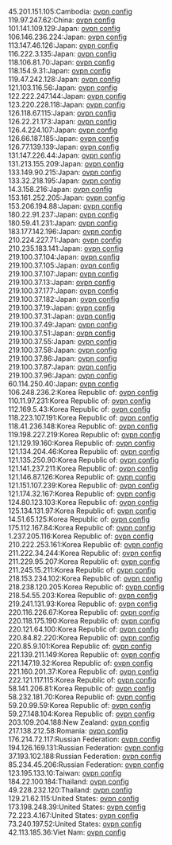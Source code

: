 45.201.151.105:Cambodia: [ovpn config](vpn/45_201_151_105.ovpn)  
119.97.247.62:China: [ovpn config](vpn/119_97_247_62.ovpn)  
101.141.109.129:Japan: [ovpn config](vpn/101_141_109_129.ovpn)  
106.146.236.224:Japan: [ovpn config](vpn/106_146_236_224.ovpn)  
113.147.46.126:Japan: [ovpn config](vpn/113_147_46_126.ovpn)  
116.222.3.135:Japan: [ovpn config](vpn/116_222_3_135.ovpn)  
118.106.81.70:Japan: [ovpn config](vpn/118_106_81_70.ovpn)  
118.154.9.31:Japan: [ovpn config](vpn/118_154_9_31.ovpn)  
119.47.242.128:Japan: [ovpn config](vpn/119_47_242_128.ovpn)  
121.103.116.56:Japan: [ovpn config](vpn/121_103_116_56.ovpn)  
122.222.247.144:Japan: [ovpn config](vpn/122_222_247_144.ovpn)  
123.220.228.118:Japan: [ovpn config](vpn/123_220_228_118.ovpn)  
126.118.67.115:Japan: [ovpn config](vpn/126_118_67_115.ovpn)  
126.22.21.173:Japan: [ovpn config](vpn/126_22_21_173.ovpn)  
126.4.224.107:Japan: [ovpn config](vpn/126_4_224_107.ovpn)  
126.66.187.185:Japan: [ovpn config](vpn/126_66_187_185.ovpn)  
126.77.139.139:Japan: [ovpn config](vpn/126_77_139_139.ovpn)  
131.147.226.44:Japan: [ovpn config](vpn/131_147_226_44.ovpn)  
131.213.155.209:Japan: [ovpn config](vpn/131_213_155_209.ovpn)  
133.149.90.215:Japan: [ovpn config](vpn/133_149_90_215.ovpn)  
133.32.218.195:Japan: [ovpn config](vpn/133_32_218_195.ovpn)  
14.3.158.216:Japan: [ovpn config](vpn/14_3_158_216.ovpn)  
153.161.252.205:Japan: [ovpn config](vpn/153_161_252_205.ovpn)  
153.206.194.88:Japan: [ovpn config](vpn/153_206_194_88.ovpn)  
180.22.91.237:Japan: [ovpn config](vpn/180_22_91_237.ovpn)  
180.59.41.231:Japan: [ovpn config](vpn/180_59_41_231.ovpn)  
183.177.142.196:Japan: [ovpn config](vpn/183_177_142_196.ovpn)  
210.224.227.71:Japan: [ovpn config](vpn/210_224_227_71.ovpn)  
210.235.183.141:Japan: [ovpn config](vpn/210_235_183_141.ovpn)  
219.100.37.104:Japan: [ovpn config](vpn/219_100_37_104.ovpn)  
219.100.37.105:Japan: [ovpn config](vpn/219_100_37_105.ovpn)  
219.100.37.107:Japan: [ovpn config](vpn/219_100_37_107.ovpn)  
219.100.37.13:Japan: [ovpn config](vpn/219_100_37_13.ovpn)  
219.100.37.177:Japan: [ovpn config](vpn/219_100_37_177.ovpn)  
219.100.37.182:Japan: [ovpn config](vpn/219_100_37_182.ovpn)  
219.100.37.19:Japan: [ovpn config](vpn/219_100_37_19.ovpn)  
219.100.37.31:Japan: [ovpn config](vpn/219_100_37_31.ovpn)  
219.100.37.49:Japan: [ovpn config](vpn/219_100_37_49.ovpn)  
219.100.37.51:Japan: [ovpn config](vpn/219_100_37_51.ovpn)  
219.100.37.55:Japan: [ovpn config](vpn/219_100_37_55.ovpn)  
219.100.37.58:Japan: [ovpn config](vpn/219_100_37_58.ovpn)  
219.100.37.86:Japan: [ovpn config](vpn/219_100_37_86.ovpn)  
219.100.37.87:Japan: [ovpn config](vpn/219_100_37_87.ovpn)  
219.100.37.96:Japan: [ovpn config](vpn/219_100_37_96.ovpn)  
60.114.250.40:Japan: [ovpn config](vpn/60_114_250_40.ovpn)  
106.248.236.2:Korea Republic of: [ovpn config](vpn/106_248_236_2.ovpn)  
110.11.97.231:Korea Republic of: [ovpn config](vpn/110_11_97_231.ovpn)  
112.169.5.43:Korea Republic of: [ovpn config](vpn/112_169_5_43.ovpn)  
118.223.107.191:Korea Republic of: [ovpn config](vpn/118_223_107_191.ovpn)  
118.41.236.148:Korea Republic of: [ovpn config](vpn/118_41_236_148.ovpn)  
119.198.227.219:Korea Republic of: [ovpn config](vpn/119_198_227_219.ovpn)  
121.129.19.160:Korea Republic of: [ovpn config](vpn/121_129_19_160.ovpn)  
121.134.204.46:Korea Republic of: [ovpn config](vpn/121_134_204_46.ovpn)  
121.135.250.90:Korea Republic of: [ovpn config](vpn/121_135_250_90.ovpn)  
121.141.237.211:Korea Republic of: [ovpn config](vpn/121_141_237_211.ovpn)  
121.146.87.126:Korea Republic of: [ovpn config](vpn/121_146_87_126.ovpn)  
121.151.107.239:Korea Republic of: [ovpn config](vpn/121_151_107_239.ovpn)  
121.174.32.167:Korea Republic of: [ovpn config](vpn/121_174_32_167.ovpn)  
124.80.123.103:Korea Republic of: [ovpn config](vpn/124_80_123_103.ovpn)  
125.134.131.97:Korea Republic of: [ovpn config](vpn/125_134_131_97.ovpn)  
14.51.65.125:Korea Republic of: [ovpn config](vpn/14_51_65_125.ovpn)  
175.112.167.84:Korea Republic of: [ovpn config](vpn/175_112_167_84.ovpn)  
1.237.205.116:Korea Republic of: [ovpn config](vpn/1_237_205_116.ovpn)  
210.222.253.161:Korea Republic of: [ovpn config](vpn/210_222_253_161.ovpn)  
211.222.34.244:Korea Republic of: [ovpn config](vpn/211_222_34_244.ovpn)  
211.229.95.207:Korea Republic of: [ovpn config](vpn/211_229_95_207.ovpn)  
211.245.15.211:Korea Republic of: [ovpn config](vpn/211_245_15_211.ovpn)  
218.153.234.102:Korea Republic of: [ovpn config](vpn/218_153_234_102.ovpn)  
218.238.120.205:Korea Republic of: [ovpn config](vpn/218_238_120_205.ovpn)  
218.54.55.203:Korea Republic of: [ovpn config](vpn/218_54_55_203.ovpn)  
219.241.131.93:Korea Republic of: [ovpn config](vpn/219_241_131_93.ovpn)  
220.116.226.67:Korea Republic of: [ovpn config](vpn/220_116_226_67.ovpn)  
220.118.175.190:Korea Republic of: [ovpn config](vpn/220_118_175_190.ovpn)  
220.121.64.100:Korea Republic of: [ovpn config](vpn/220_121_64_100.ovpn)  
220.84.82.220:Korea Republic of: [ovpn config](vpn/220_84_82_220.ovpn)  
220.85.9.101:Korea Republic of: [ovpn config](vpn/220_85_9_101.ovpn)  
221.139.211.149:Korea Republic of: [ovpn config](vpn/221_139_211_149.ovpn)  
221.147.19.32:Korea Republic of: [ovpn config](vpn/221_147_19_32.ovpn)  
221.160.201.37:Korea Republic of: [ovpn config](vpn/221_160_201_37.ovpn)  
222.121.117.115:Korea Republic of: [ovpn config](vpn/222_121_117_115.ovpn)  
58.141.206.81:Korea Republic of: [ovpn config](vpn/58_141_206_81.ovpn)  
58.232.181.70:Korea Republic of: [ovpn config](vpn/58_232_181_70.ovpn)  
59.20.99.59:Korea Republic of: [ovpn config](vpn/59_20_99_59.ovpn)  
59.27.148.104:Korea Republic of: [ovpn config](vpn/59_27_148_104.ovpn)  
203.109.204.188:New Zealand: [ovpn config](vpn/203_109_204_188.ovpn)  
217.138.212.58:Romania: [ovpn config](vpn/217_138_212_58.ovpn)  
176.214.72.117:Russian Federation: [ovpn config](vpn/176_214_72_117.ovpn)  
194.126.169.131:Russian Federation: [ovpn config](vpn/194_126_169_131.ovpn)  
37.193.102.188:Russian Federation: [ovpn config](vpn/37_193_102_188.ovpn)  
85.234.45.206:Russian Federation: [ovpn config](vpn/85_234_45_206.ovpn)  
123.195.133.10:Taiwan: [ovpn config](vpn/123_195_133_10.ovpn)  
184.22.100.184:Thailand: [ovpn config](vpn/184_22_100_184.ovpn)  
49.228.232.120:Thailand: [ovpn config](vpn/49_228_232_120.ovpn)  
129.21.62.115:United States: [ovpn config](vpn/129_21_62_115.ovpn)  
173.198.248.39:United States: [ovpn config](vpn/173_198_248_39.ovpn)  
72.223.4.167:United States: [ovpn config](vpn/72_223_4_167.ovpn)  
73.240.197.52:United States: [ovpn config](vpn/73_240_197_52.ovpn)  
42.113.185.36:Viet Nam: [ovpn config](vpn/42_113_185_36.ovpn)  
